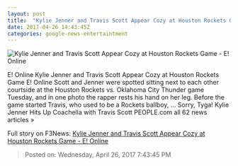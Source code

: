 ```yaml
---
layout: post
title:  "Kylie Jenner and Travis Scott Appear Cozy at Houston Rockets Game - E! Online"
date: 2017-04-26 14:43:45Z
categories: google-news-entertaintment
---
```


![Kylie Jenner and Travis Scott Appear Cozy at Houston Rockets Game - E! Online](http://akns-images.eonline.com/eol_images/Entire_Site/2017326/rs_600x600-170426070023-600_Silo_KylieTravis_3_MK042617.jpg?downsize=450:*&crop=450:350;left,top)

E! Online Kylie Jenner and Travis Scott Appear Cozy at Houston Rockets Game E! Online Scott and Jenner were spotted sitting next to each other courtside at the Houston Rockets vs. Oklahoma City Thunder game Tuesday, and in one photo the rapper rests his hand on her leg. Before the game started Travis, who used to be a Rockets ballboy, ... Sorry, Tyga! Kylie Jenner Hits Up Coachella with Travis Scott PEOPLE.com all 62 news articles »


Full story on F3News: [Kylie Jenner and Travis Scott Appear Cozy at Houston Rockets Game - E! Online](http://www.f3nws.com/n/p2V4PC)

> Posted on: Wednesday, April 26, 2017 7:43:45 PM
